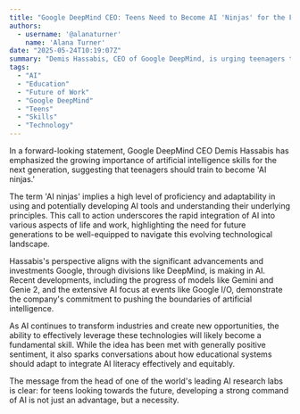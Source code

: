 ```yaml
---
title: "Google DeepMind CEO: Teens Need to Become AI 'Ninjas' for the Future"
authors:
  - username: '@alanaturner'
    name: 'Alana Turner'
date: "2025-05-24T10:19:07Z"
summary: "Demis Hassabis, CEO of Google DeepMind, is urging teenagers to hone their skills in artificial intelligence, suggesting that mastering these tools will be crucial for success in the future workforce."
tags:
  - "AI"
  - "Education"
  - "Future of Work"
  - "Google DeepMind"
  - "Teens"
  - "Skills"
  - "Technology"
---
```


In a forward-looking statement, Google DeepMind CEO Demis Hassabis has emphasized the growing importance of artificial intelligence skills for the next generation, suggesting that teenagers should train to become 'AI ninjas.'

The term 'AI ninjas' implies a high level of proficiency and adaptability in using and potentially developing AI tools and understanding their underlying principles. This call to action underscores the rapid integration of AI into various aspects of life and work, highlighting the need for future generations to be well-equipped to navigate this evolving technological landscape.

Hassabis's perspective aligns with the significant advancements and investments Google, through divisions like DeepMind, is making in AI. Recent developments, including the progress of models like Gemini and Genie 2, and the extensive AI focus at events like Google I/O, demonstrate the company's commitment to pushing the boundaries of artificial intelligence.

As AI continues to transform industries and create new opportunities, the ability to effectively leverage these technologies will likely become a fundamental skill. While the idea has been met with generally positive sentiment, it also sparks conversations about how educational systems should adapt to integrate AI literacy effectively and equitably.

The message from the head of one of the world's leading AI research labs is clear: for teens looking towards the future, developing a strong command of AI is not just an advantage, but a necessity.

